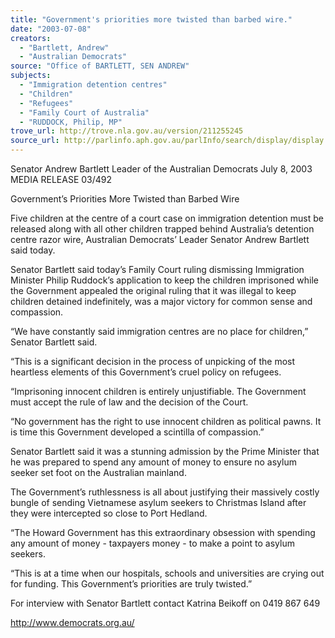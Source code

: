 ```yaml
---
title: "Government's priorities more twisted than barbed wire."
date: "2003-07-08"
creators:
  - "Bartlett, Andrew"
  - "Australian Democrats"
source: "Office of BARTLETT, SEN ANDREW"
subjects:
  - "Immigration detention centres"
  - "Children"
  - "Refugees"
  - "Family Court of Australia"
  - "RUDDOCK, Philip, MP"
trove_url: http://trove.nla.gov.au/version/211255245
source_url: http://parlinfo.aph.gov.au/parlInfo/search/display/display.w3p;query=Id%3A%22media/pressrel/RRT96%22
---
```


 

 Senator Andrew Bartlett   Leader of the Australian Democrats     July 8,  2003                   MEDIA RELEASE                                 03/492                     

 

 Government’s Priorities More Twisted than Barbed Wire    

 Five children at the centre of a court case on immigration detention must be released along with all  other children trapped behind Australia’s detention centre razor wire, Australian Democrats’ Leader  Senator Andrew Bartlett said today.   

 Senator Bartlett said today’s Family Court ruling dismissing Immigration Minister Philip  Ruddock’s application to keep the children imprisoned while the Government appealed the original  ruling that it was illegal to keep children detained indefinitely, was a major victory for common  sense and compassion.   

 “We have constantly said immigration centres are no place for children,” Senator Bartlett said.   

 “This is a significant decision in the process of unpicking of the most heartless elements of this  Government’s cruel policy on refugees.   

 “Imprisoning innocent children is entirely unjustifiable.  The Government must accept the rule of  law and the decision of the Court.   

 “No government has the right to use innocent children as political pawns.  It is time this  Government developed a scintilla of compassion.”   

 Senator Bartlett said it was a stunning admission by the Prime Minister that he was prepared to  spend any amount of money to ensure no asylum seeker set foot on the Australian mainland.   

 The Government’s ruthlessness is all about justifying their massively costly bungle of sending  Vietnamese asylum seekers to Christmas Island after they were intercepted so close to Port  Hedland.   

 “The Howard Government has this extraordinary obsession with spending any amount of money -  taxpayers money - to make a point to asylum seekers.   

 “This is at a time when our hospitals, schools and universities are crying out for funding.  This  Government’s priorities are truly twisted.”   

 

 For interview with Senator Bartlett contact Katrina Beikoff on 0419 867 649   

 

 

 

 

 

 http://www.democrats.org.au/ 

